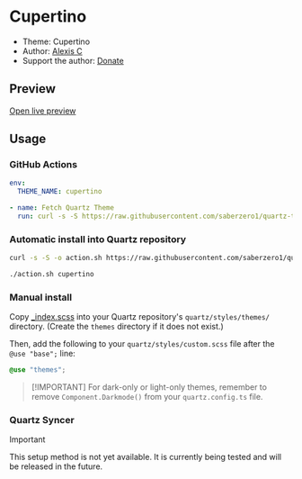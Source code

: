 # Cupertino

- Theme: Cupertino
- Author: <a href="https://github.com/aaaaalexis" target="_blank" rel="noopener noreferrer">Alexis C</a>
- Support the author: <a href="https://www.buymeacoffee.com/sevenaxis" target="_blank" rel="noopener noreferrer">Donate</a>

## Preview

[Open live preview](https://quartz-themes.github.io/cupertino/)

## Usage

### GitHub Actions

```yaml
env:
  THEME_NAME: cupertino
```

```yaml
- name: Fetch Quartz Theme
  run: curl -s -S https://raw.githubusercontent.com/saberzero1/quartz-themes/master/action.sh | bash -s -- $THEME_NAME
```

### Automatic install into Quartz repository

```bash
curl -s -S -o action.sh https://raw.githubusercontent.com/saberzero1/quartz-themes/master/action.sh

./action.sh cupertino
```

### Manual install

Copy [\_index.scss](./_index.scss) into your Quartz repository's `quartz/styles/themes/` directory. (Create the `themes` directory if it does not exist.)

Then, add the following to your `quartz/styles/custom.scss` file after the `@use "base";` line:

```scss
@use "themes";
```

> [!IMPORTANT] For dark-only or light-only themes, remember to remove `Component.Darkmode()` from your `quartz.config.ts` file.

### Quartz Syncer

> [!IMPORTANT]
> This setup method is not yet available. It is currently being tested and will be released in the future.
